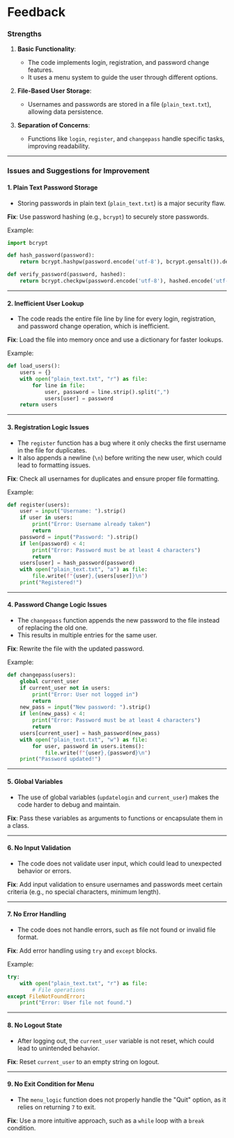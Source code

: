 # Feedback

### **Strengths**
1. **Basic Functionality**:
   - The code implements login, registration, and password change features.
   - It uses a menu system to guide the user through different options.

2. **File-Based User Storage**:
   - Usernames and passwords are stored in a file (`plain_text.txt`), allowing data persistence.

3. **Separation of Concerns**:
   - Functions like `login`, `register`, and `changepass` handle specific tasks, improving readability.

---

### **Issues and Suggestions for Improvement**

#### 1. **Plain Text Password Storage**
   - Storing passwords in plain text (`plain_text.txt`) is a major security flaw.

   **Fix**: Use password hashing (e.g., `bcrypt`) to securely store passwords.

   Example:
   ```python
   import bcrypt

   def hash_password(password):
       return bcrypt.hashpw(password.encode('utf-8'), bcrypt.gensalt()).decode('utf-8')

   def verify_password(password, hashed):
       return bcrypt.checkpw(password.encode('utf-8'), hashed.encode('utf-8'))
   ```

---

#### 2. **Inefficient User Lookup**
   - The code reads the entire file line by line for every login, registration, and password change operation, which is inefficient.

   **Fix**: Load the file into memory once and use a dictionary for faster lookups.

   Example:
   ```python
   def load_users():
       users = {}
       with open("plain_text.txt", "r") as file:
           for line in file:
               user, password = line.strip().split(",")
               users[user] = password
       return users
   ```

---

#### 3. **Registration Logic Issues**
   - The `register` function has a bug where it only checks the first username in the file for duplicates.
   - It also appends a newline (`\n`) before writing the new user, which could lead to formatting issues.

   **Fix**: Check all usernames for duplicates and ensure proper file formatting.

   Example:
   ```python
   def register(users):
       user = input("Username: ").strip()
       if user in users:
           print("Error: Username already taken")
           return
       password = input("Password: ").strip()
       if len(password) < 4:
           print("Error: Password must be at least 4 characters")
           return
       users[user] = hash_password(password)
       with open("plain_text.txt", "a") as file:
           file.write(f"{user},{users[user]}\n")
       print("Registered!")
   ```

---

#### 4. **Password Change Logic Issues**
   - The `changepass` function appends the new password to the file instead of replacing the old one.
   - This results in multiple entries for the same user.

   **Fix**: Rewrite the file with the updated password.

   Example:
   ```python
   def changepass(users):
       global current_user
       if current_user not in users:
           print("Error: User not logged in")
           return
       new_pass = input("New password: ").strip()
       if len(new_pass) < 4:
           print("Error: Password must be at least 4 characters")
           return
       users[current_user] = hash_password(new_pass)
       with open("plain_text.txt", "w") as file:
           for user, password in users.items():
               file.write(f"{user},{password}\n")
       print("Password updated!")
   ```

---

#### 5. **Global Variables**
   - The use of global variables (`updatelogin` and `current_user`) makes the code harder to debug and maintain.

   **Fix**: Pass these variables as arguments to functions or encapsulate them in a class.

---

#### 6. **No Input Validation**
   - The code does not validate user input, which could lead to unexpected behavior or errors.

   **Fix**: Add input validation to ensure usernames and passwords meet certain criteria (e.g., no special characters, minimum length).

---

#### 7. **No Error Handling**
   - The code does not handle errors, such as file not found or invalid file format.

   **Fix**: Add error handling using `try` and `except` blocks.

   Example:
   ```python
   try:
       with open("plain_text.txt", "r") as file:
           # File operations
   except FileNotFoundError:
       print("Error: User file not found.")
   ```

---

#### 8. **No Logout State**
   - After logging out, the `current_user` variable is not reset, which could lead to unintended behavior.

   **Fix**: Reset `current_user` to an empty string on logout.

---

#### 9. **No Exit Condition for Menu**
   - The `menu_logic` function does not properly handle the "Quit" option, as it relies on returning `7` to exit.

   **Fix**: Use a more intuitive approach, such as a `while` loop with a `break` condition.